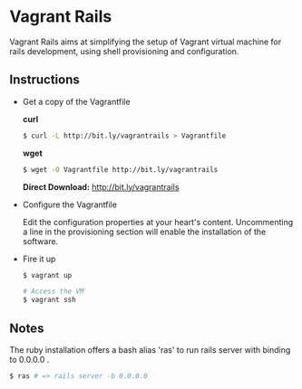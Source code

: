 # Vagrant Rails

Vagrant Rails aims at simplifying the setup of Vagrant virtual machine for rails development, using shell provisioning and configuration.

## Instructions

* Get a copy of the Vagrantfile

  **curl**
  ```bash
  $ curl -L http://bit.ly/vagrantrails > Vagrantfile
  ```
  **wget**
  ```bash
  $ wget -O Vagrantfile http://bit.ly/vagrantrails
  ```
  **Direct Download:** http://bit.ly/vagrantrails

* Configure the Vagrantfile

  Edit the configuration properties at your heart's content.
  Uncommenting a line in the provisioning section will enable the installation of the software.

* Fire it up
  ```bash
  $ vagrant up

  # Access the VM
  $ vagrant ssh
  ```
## Notes

The ruby installation offers a bash alias 'ras' to run rails server with binding to 0.0.0.0 .
```bash
$ ras # => rails server -b 0.0.0.0
```
